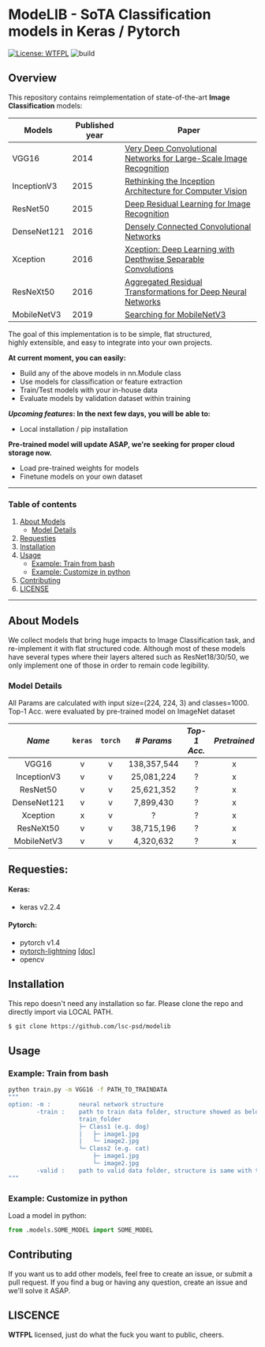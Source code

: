 # ModeLIB - SoTA Classification models in Keras / Pytorch
[![License: WTFPL](https://img.shields.io/badge/License-WTFPL-lightgrey.svg)](http://www.wtfpl.net/about/)
![build](https://img.shields.io/badge/build-unstable-orange.svg)

## Overview
This repository contains reimplementation of state-of-the-art **Image Classification** models:

| **Models**| **Published year**| **Paper**  |
|------|-------------| -----|
| VGG16|2014| [Very Deep Convolutional Networks for Large-Scale Image Recognition](https://arxiv.org/abs/1409.1556) |
| InceptionV3|2015| [Rethinking the Inception Architecture for Computer Vision](https://arxiv.org/abs/1512.00567) |
| ResNet50 |2015|[Deep Residual Learning for Image Recognition](https://arxiv.org/abs/1512.03385)|
|DenseNet121|2016|[Densely Connected Convolutional Networks](https://arxiv.org/abs/1608.06993)|
|Xception|2016|[Xception: Deep Learning with Depthwise Separable Convolutions](https://arxiv.org/abs/1610.02357)|
|ResNeXt50|2016|[Aggregated Residual Transformations for Deep Neural Networks](https://arxiv.org/abs/1611.05431)|
|MobileNetV3|2019|[Searching for MobileNetV3](https://arxiv.org/abs/1905.02244)|



The goal of this implementation is to be simple, flat structured,  
highly extensible, and easy to integrate into your own projects.

**At current moment, you can easily:**  
 * Build any of the above models in nn.Module class 
 * Use models for classification or feature extraction 
 * Train/Test models with your in-house data
 * Evaluate models by validation dataset within training

**_Upcoming features_: In the next few days, you will be able to:**
 * Local installation / pip installation
 
**Pre-trained model will update ASAP, we're seeking for proper cloud storage now.**
 * Load pre-trained weights for models  
 * Finetune models on your own dataset

---
### Table of contents
1. [About Models](#about-models)
    * [Model Details](#model-details)
2. [Requesties](#requesties)
3. [Installation](#installation)
4. [Usage](#usage)
    * [Example: Train from bash](#example-train-from-bash)
    * [Example: Customize in python](#example-customize-in-python)
5. [Contributing](#contributing)
6. [LICENSE](#liscence)

---
## About Models

We collect models that bring huge impacts to Image Classification task,
 and re-implement it with flat structured code. 
Although most of these models have several types where their layers
 altered such as ResNet18/30/50, we only implement one of those in order to
 remain code legibility.

### Model Details
All Params are calculated with input size=(224, 224, 3) and classes=1000.
Top-1 Acc. were evaluated by pre-trained model on ImageNet dataset

|*Name*| `keras`| `torch` |*# Params*|*Top-1 Acc.*|*Pretrained*|
|:---:|:--------:|:---:|:---:|:----------:|:-----------:|
| VGG16|v|v|138,357,544|?|x|
| InceptionV3|v|v|25,081,224|?|x|
| ResNet50 |v|v|25,621,352|?|x|
|DenseNet121|v|v|7,899,430|?|x|
|Xception|x|v|?|?|x|
|ResNeXt50|v|v|38,715,196|?|x|
|MobileNetV3|v|v|4,320,632|?|x|


## Requesties:

#### Keras:
- keras v2.2.4
#### Pytorch:
- pytorch v1.4
- [pytorch-lightning](https://github.com/PyTorchLightning/pytorch-lightning) [[doc]](https://pytorch-lightning.readthedocs.io/en/latest/)
- opencv


## Installation

This repo doesn't need any installation so far. Please clone the repo and directly import via LOCAL PATH.
```diff
$ git clone https://github.com/lsc-psd/modelib
```
[comment]: <> "Install via pip:"
[comment]: <> "```bash"
[comment]: <> "pip install efficientnet_pytorch"
[comment]: <> "```"
[comment]: <> "Or install from source:"
[comment]: <> "```bash"
[comment]: <> "git clone https://github.com/lukemelas/EfficientNet-PyTorch"
[comment]: <> "cd EfficientNet-Pytorch"
[comment]: <> "pip install -e ."
[comment]: <> "``` "


## Usage

[comment]: <> "#### Loading pretrained models"
### Example: Train from bash

```bash
python train.py -m VGG16 -f PATH_TO_TRAINDATA
"""
option: -m :        neural network structure
        -train :    path to train data folder, structure showed as below:
                    train_folder
                    ├─ Class1 (e.g. dog)
                    |   ├─ image1.jpg
                    |   └─ image2.jpg
                    └─ Class2 (e.g. cat)
                        ├─ image1.jpg
                        └─ image2.jpg
        -valid :    path to valid data folder, structure is same with train
"""        
```

### Example: Customize in python

Load a model in python:  
```python
from .models.SOME_MODEL import SOME_MODEL
```

## Contributing
If you want us to add other models, feel free to create an issue, or submit a pull request.
If you find a bug or having any question, create an issue and we'll solve it ASAP.

## LISCENCE
**WTFPL** licensed, just do what the fuck you want to public, cheers.

